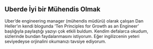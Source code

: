 ## Uberde İyi bir Mühendis Olmak
Uber’de engineering manager (mühendis müdürü) olarak çalışan Dan Heller’ın kendi blogunda ‘Ten Principles for Growth as an Engineer’ başlığıyla paylaştığı yazıyı çok etkili buldum. Kendim defalarca okudum, sizlerinde bundan faydalanmasını istiyorum. Eğer ingilizcenin yeteri seviyedeyse orjinalini okumanızı tavsiye ediyorum.

